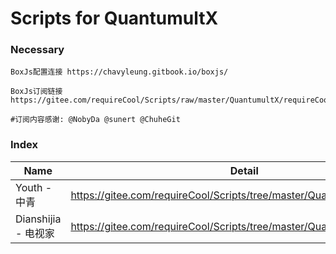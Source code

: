 # Scripts for QuantumultX

### Necessary
```
BoxJs配置连接 https://chavyleung.gitbook.io/boxjs/

BoxJs订阅链接 https://gitee.com/requireCool/Scripts/raw/master/QuantumultX/requireCool.boxjs.json

#订阅内容感谢: @NobyDa @sunert @ChuheGit
```

### Index
| Name             | Detail                                                                   |
|------------------|--------------------------------------------------------------------------|
| Youth - 中青       | https://gitee.com/requireCool/Scripts/tree/master/QuantumultX/Youth      |
| Dianshijia - 电视家 | https://gitee.com/requireCool/Scripts/tree/master/QuantumultX/Dianshijia |
